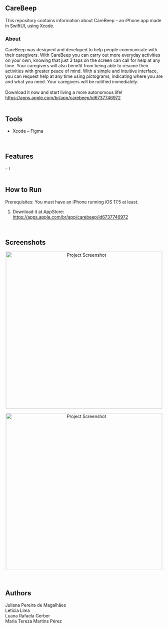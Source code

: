 ## CareBeep
This repository contains information about CareBeep – an iPhone app made in SwiftUI, using Xcode.<br>

### About
CareBeep was designed and developed to help people communicate with their caregivers. 
With CareBeep you can carry out more everyday activities on your own, knowing that just 3 taps on the screen can call for help at any time. Your caregivers will also benefit from being able to resume their activities with greater peace of mind. With a simple and intuitive interface, you can request help at any time using pictograms, indicating where you are and what you need. Your caregivers will be notified immediately.<br>
<br>
Download it now and start living a more autonomous life!<br>
https://apps.apple.com/br/app/carebeep/id6737746972<br>
<br>

## Tools
- Xcode
– Figma
<br>

## Features
– I
<br>
<br>

## How to Run
Prerequisites: You must have an iPhone running iOS 17.5 at least.<br>
1. Download it at AppStore: https://apps.apple.com/br/app/carebeep/id6737746972
<br>

## Screenshots
<p align="center">
<img alt="Project Screenshot" width="500" src="[https://github.com/luanagerber/carebeep/main/Documentation/carebeep1.png](https://github.com/luanagerber/carebeep/blob/main/carebeep1.png?raw=true)"></p>
<p align="center">
<img alt="Project Screenshot" width="500" src="[https://github.com/luanagerber/carebeep/blob/main/Documentation/carebeep2.png](https://github.com/luanagerber/carebeep/blob/main/carebeep2.png?raw=true)"></p>
<br>

## Authors
Juliana Pereira de Magalhães<br>
Letícia Lima<br>
Luana Rafaela Gerber<br>
Maria Tereza Martins Pérez<br>
